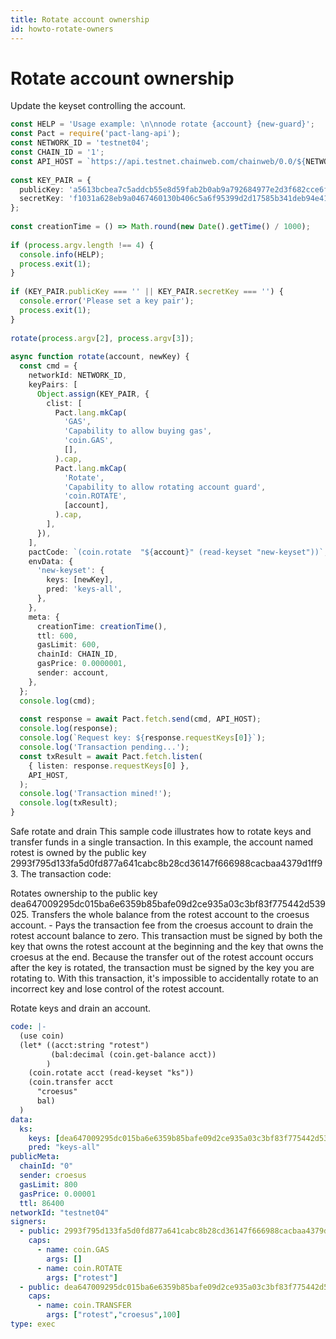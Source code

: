 ```yaml
---
title: Rotate account ownership
id: howto-rotate-owners
---
```


# Rotate account ownership

Update the keyset controlling the account.

```typescript
const HELP = 'Usage example: \n\nnode rotate {account} {new-guard}';
const Pact = require('pact-lang-api');
const NETWORK_ID = 'testnet04';
const CHAIN_ID = '1';
const API_HOST = `https://api.testnet.chainweb.com/chainweb/0.0/${NETWORK_ID}/chain/${CHAIN_ID}/pact`;
 
const KEY_PAIR = {
  publicKey: 'a5613bcbea7c5addcb55e8d59fab2b0ab9a792684977e2d3f682cce6f7d328e9',
  secretKey: 'f1031a628eb9a0467460130b406c5a6f95399d2d17585b341deb94e4182d36ff',
};
 
const creationTime = () => Math.round(new Date().getTime() / 1000);
 
if (process.argv.length !== 4) {
  console.info(HELP);
  process.exit(1);
}
 
if (KEY_PAIR.publicKey === '' || KEY_PAIR.secretKey === '') {
  console.error('Please set a key pair');
  process.exit(1);
}
 
rotate(process.argv[2], process.argv[3]);
 
async function rotate(account, newKey) {
  const cmd = {
    networkId: NETWORK_ID,
    keyPairs: [
      Object.assign(KEY_PAIR, {
        clist: [
          Pact.lang.mkCap(
            'GAS',
            'Capability to allow buying gas',
            'coin.GAS',
            [],
          ).cap,
          Pact.lang.mkCap(
            'Rotate',
            'Capability to allow rotating account guard',
            'coin.ROTATE',
            [account],
          ).cap,
        ],
      }),
    ],
    pactCode: `(coin.rotate  "${account}" (read-keyset "new-keyset"))`,
    envData: {
      'new-keyset': {
        keys: [newKey],
        pred: 'keys-all',
      },
    },
    meta: {
      creationTime: creationTime(),
      ttl: 600,
      gasLimit: 600,
      chainId: CHAIN_ID,
      gasPrice: 0.0000001,
      sender: account,
    },
  };
  console.log(cmd);
 
  const response = await Pact.fetch.send(cmd, API_HOST);
  console.log(response);
  console.log(`Request key: ${response.requestKeys[0]}`);
  console.log('Transaction pending...');
  const txResult = await Pact.fetch.listen(
    { listen: response.requestKeys[0] },
    API_HOST,
  );
  console.log('Transaction mined!');
  console.log(txResult);
}
```

Safe rotate and drain
This sample code illustrates how to rotate keys and transfer funds in a single transaction. In this example, the account named rotest is owned by the public key 2993f795d133fa5d0fd877a641cabc8b28cd36147f666988cacbaa4379d1ff93. The transaction code:

Rotates ownership to the public key dea647009295dc015ba6e6359b85bafe09d2ce935a03c3bf83f775442d539025.
Transfers the whole balance from the rotest account to the croesus account. - Pays the transaction fee from the croesus account to drain the rotest account balance to zero.
This transaction must be signed by both the key that owns the rotest account at the beginning and the key that owns the croesus at the end. Because the transfer out of the rotest account occurs after the key is rotated, the transaction must be signed by the key you are rotating to. With this transaction, it's impossible to accidentally rotate to an incorrect key and lose control of the rotest account.

Rotate keys and drain an account. 
```yaml
code: |-
  (use coin)
  (let* ((acct:string "rotest")
         (bal:decimal (coin.get-balance acct))
        )
    (coin.rotate acct (read-keyset "ks"))
    (coin.transfer acct
      "croesus"
      bal)
  )
data:
  ks:
    keys: [dea647009295dc015ba6e6359b85bafe09d2ce935a03c3bf83f775442d539025]
    pred: "keys-all"
publicMeta:
  chainId: "0"
  sender: croesus
  gasLimit: 800
  gasPrice: 0.00001
  ttl: 86400
networkId: "testnet04"
signers:
  - public: 2993f795d133fa5d0fd877a641cabc8b28cd36147f666988cacbaa4379d1ff93
    caps:
      - name: coin.GAS
        args: []
      - name: coin.ROTATE
        args: ["rotest"]
  - public: dea647009295dc015ba6e6359b85bafe09d2ce935a03c3bf83f775442d539025
    caps:
      - name: coin.TRANSFER
        args: ["rotest","croesus",100]
type: exec
```